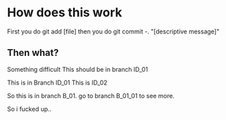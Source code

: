 # How does this work
First you do git add [file]
then you do git commit -. "[descriptive message]"
## Then what?
Something difficult
This should be in branch ID_01

This is in Branch ID_01
This is ID_02

So this is in branch B_01. go to branch B_01_01 to see more.

So i fucked up..
